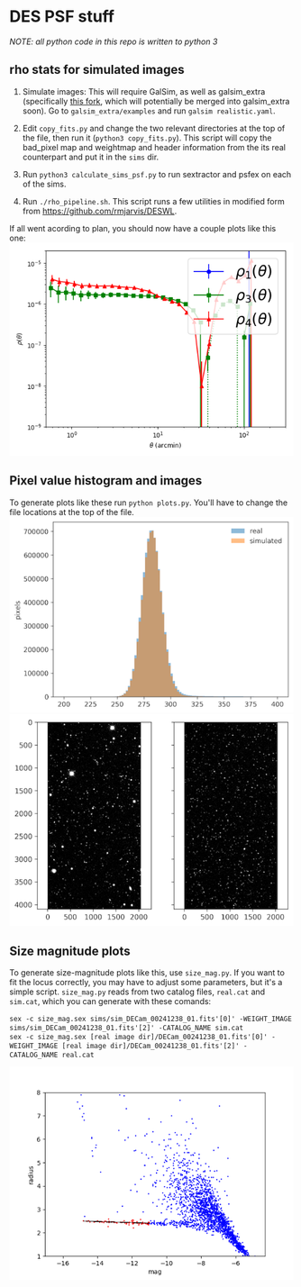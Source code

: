 DES PSF stuff
=============

*NOTE: all python code in this repo is written to python 3*

rho stats for simulated images
------------------------------

1. Simulate images: This will require GalSim, as well as galsim_extra (specifically [this fork](https://github.com/ajwheeler/galsim_extra), which will potentially be merged into galsim_extra soon). Go to `galsim_extra/examples` and run `galsim realistic.yaml`.

2. Edit `copy_fits.py` and change the two relevant directories at the top of the file, then run it (`python3 copy_fits.py`).  This script will copy the bad_pixel map and weightmap and header information from the its real counterpart and put it in the `sims` dir.

3. Run `python3 calculate_sims_psf.py` to run sextractor and psfex on each of the sims.

4. Run `./rho_pipeline.sh`.  This script runs a few utilities in modified form from https://github.com/rmjarvis/DESWL.

If all went acording to plan, you should now have a couple plots like this one:
![rho1](https://raw.githubusercontent.com/ajwheeler/deswlpsf/master/figures/rho1_all_%5Bb'r'%5D.png "rho1")

Pixel value histogram and images
----------
To generate plots like these run `python plots.py`.  You'll have to change the file locations at the top of the file.
![histogram](https://raw.githubusercontent.com/ajwheeler/deswlpsf/master/figures/histogram.png "histogram")
![image](https://raw.githubusercontent.com/ajwheeler/deswlpsf/master/figures/image.png "image")


Size magnitude plots
-----------
To generate size-magnitude plots like this, use `size_mag.py`. If you want to fit the locus correctly, you may have to adjust some parameters, but it's a simple script.
`size_mag.py` reads from two catalog files, `real.cat` and `sim.cat`, which you can generate with these comands:
```
sex -c size_mag.sex sims/sim_DECam_00241238_01.fits'[0]' -WEIGHT_IMAGE sims/sim_DECam_00241238_01.fits'[2]' -CATALOG_NAME sim.cat
sex -c size_mag.sex [real image dir]/DECam_00241238_01.fits'[0]' -WEIGHT_IMAGE [real image dir]/DECam_00241238_01.fits'[2]' -CATALOG_NAME real.cat 
```
![size-mag](https://raw.githubusercontent.com/ajwheeler/deswlpsf/master/figures/size_mag.png "size_mag")
